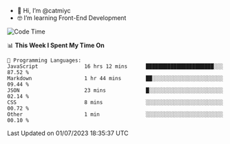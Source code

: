 - 👋 Hi, I’m @catmiyc
- 🤓 I’m learning Front-End Development

<!---
catmiyc/catmiyc is a ✨ special ✨ repository because its `README.md` (this file) appears on your GitHub profile.
You can click the Preview link to take a look at your changes.
--->


<!--START_SECTION:waka-->
![Code Time](http://img.shields.io/badge/Code%20Time-334%20hrs%2046%20mins-blue)

📊 **This Week I Spent My Time On** 

```text
💬 Programming Languages: 
JavaScript               16 hrs 12 mins      ██████████████████████░░░   87.52 % 
Markdown                 1 hr 44 mins        ██░░░░░░░░░░░░░░░░░░░░░░░   09.44 % 
JSON                     23 mins             █░░░░░░░░░░░░░░░░░░░░░░░░   02.14 % 
CSS                      8 mins              ░░░░░░░░░░░░░░░░░░░░░░░░░   00.72 % 
Other                    1 min               ░░░░░░░░░░░░░░░░░░░░░░░░░   00.10 % 
```


 Last Updated on 01/07/2023 18:35:37 UTC
<!--END_SECTION:waka-->
